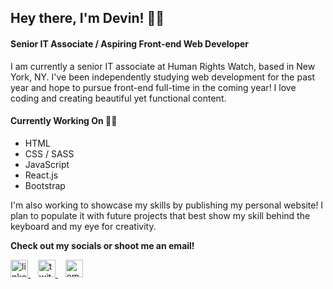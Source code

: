 
## Hey there, I'm Devin! 👋🏼
#### Senior IT Associate / Aspiring Front-end Web Developer

I am currently a senior IT associate at Human Rights Watch, based in New York, NY. I've been independently studying web development for the past year and hope to pursue front-end full-time in the coming year! I love coding and creating beautiful yet functional content. 

#### Currently Working On ✍🏼
 - HTML
 - CSS / SASS
 - JavaScript
 - React.js
 - Bootstrap

I'm also working to showcase my skills by publishing my personal website! I plan to populate it with future projects that best show my skill behind the keyboard and my eye for creativity.

**Check out my socials or shoot me an email!**

<a href="https://www.linkedin.com/in/devin-milroy-299bbb13b/" target="_blank" rel="nofollow">
<img src="https://raw.githubusercontent.com/peterthehan/peterthehan/master/assets/linkedin.svg" alt="linkedin button" width="28px"/>
</a> &nbsp&nbsp
<a href="https://twitter.com/devmilroy" target="_blank" rel="nofollow">
<img src="https://raw.githubusercontent.com/peterthehan/peterthehan/master/assets/twitter.svg" alt="twitter button" width="28px"/>
</a> &nbsp&nbsp
<a href="mailto:devinmilroy@gmail.com" target="_blank" rel="nofollow">
<img src="http://simpleicon.com/wp-content/uploads/mail-5.png" alt="email button" width="28px" /> 
</a>
